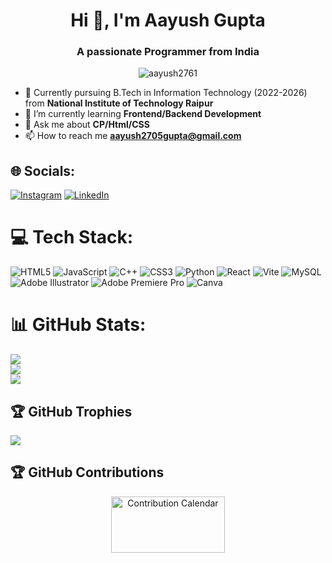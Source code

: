 <h1 align="center">Hi 👋, I'm Aayush Gupta</h1>
<h3 align="center">A passionate Programmer from India</h3>

<p align="center">
  <img src="https://komarev.com/ghpvc/?username=aayush2761&label=Profile%20views&color=0e75b6&style=flat" alt="aayush2761">
</p>

- 👷 Currently pursuing B.Tech in Information Technology (2022-2026) from **National Institute of Technology Raipur**
- 🌱 I’m currently learning **Frontend/Backend Development**
- 💬 Ask me about **CP/Html/CSS**
- 📫 How to reach me **aayush2705gupta@gmail.com**

## 🌐 Socials:
[![Instagram](https://img.shields.io/badge/Instagram-%23E4405F.svg?logo=Instagram&logoColor=white)](https://instagram.com/_.aayush.gupta._/) [![LinkedIn](https://img.shields.io/badge/LinkedIn-%230077B5.svg?logo=linkedin&logoColor=white)](https://linkedin.com/in/aayush-gupta-020284263/) 

# 💻 Tech Stack:
![HTML5](https://img.shields.io/badge/html5-%23E34F26.svg?style=for-the-badge&logo=html5&logoColor=white) ![JavaScript](https://img.shields.io/badge/javascript-%23323330.svg?style=for-the-badge&logo=javascript&logoColor=%23F7DF1E) ![C++](https://img.shields.io/badge/c++-%2300599C.svg?style=for-the-badge&logo=c%2B%2B&logoColor=white) ![CSS3](https://img.shields.io/badge/css3-%231572B6.svg?style=for-the-badge&logo=css3&logoColor=white) ![Python](https://img.shields.io/badge/python-3670A0?style=for-the-badge&logo=python&logoColor=ffdd54) ![React](https://img.shields.io/badge/react-%2320232a.svg?style=for-the-badge&logo=react&logoColor=%2361DAFB) ![Vite](https://img.shields.io/badge/vite-%23646CFF.svg?style=for-the-badge&logo=vite&logoColor=white) ![MySQL](https://img.shields.io/badge/mysql-4479A1.svg?style=for-the-badge&logo=mysql&logoColor=white) ![Adobe Illustrator](https://img.shields.io/badge/adobe%20illustrator-%23FF9A00.svg?style=for-the-badge&logo=adobe%20illustrator&logoColor=white) ![Adobe Premiere Pro](https://img.shields.io/badge/Adobe%20Premiere%20Pro-9999FF.svg?style=for-the-badge&logo=Adobe%20Premiere%20Pro&logoColor=white) ![Canva](https://img.shields.io/badge/Canva-%2300C4CC.svg?style=for-the-badge&logo=Canva&logoColor=white)

# 📊 GitHub Stats:
![](https://github-readme-stats.vercel.app/api?username=aayush2761&theme=shadow_blue&hide_border=false&include_all_commits=true&count_private=false)<br/>
![](https://github-readme-streak-stats.herokuapp.com/?user=aayush2761&theme=shadow_blue&hide_border=false)<br/>
![](https://github-readme-stats.vercel.app/api/top-langs/?username=aayush2761&theme=shadow_blue&hide_border=false&include_all_commits=true&count_private=false&layout=compact)

## 🏆 GitHub Trophies
![](https://github-profile-trophy.vercel.app/?username=aayush2761&theme=radical&no-frame=false&no-bg=true&margin-w=4)

## 🏆 GitHub Contributions

<p align="center">
  <img src="https://ssr-contributions-svg.vercel.app/_/aayush2761?chart=3dbar&gap=0.6&scale=2&gradient=true&animation=wave&animation_duration=10&format=svg&weeks=30&theme=yellow_wine&widget_size=medium&dark=true" alt="Contribution Calendar" style="width:60%;max-width:600px;max-height:150px;">
</p>
